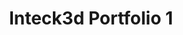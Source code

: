 ---
title: Inteck3d Portfolio 1
description: Lorem ipsum dolor sit amet, consectetur adipiscing elit. Suspendisse convallis, diam ut pretium hendrerit, ligula mauris laoreet nibh, eget convallis augue lorem a dolor. Suspendisse varius sem id dolor consectetur tempus. 
bannerh1: Project 1
layout: post
slug: project1
thumbnail: img/1.jpg

heading: Lorem ipsum
desc: Lorem ipsum dolor sit amet, consectetur adipiscing elit. Suspendisse convallis, diam ut pretium hendrerit, ligula mauris laoreet nibh, eget convallis augue lorem a dolor. Suspendisse varius sem id dolor consectetur tempus. Praesent eros sem, eleifend id gravida imperdiet, sagittis in nisl. Suspendisse sollicitudin massa lacus, nec faucibus ligula venenatis sit amet. Nullam tristique justo efficitur facilisis ullamcorper. Vestibulum eu felis at dui mollis imperdiet. Nam egestas blandit ultricies.
video: https://player.vimeo.com/video/518269984
tour_link: https://www.inteck3d.com/tour/forte/index.html

photo1: img/1.jpg
photo2: img/1.jpg
photo3: img/1.jpg
photo4: img/1.jpg
photo5: img/1.jpg
photo6: img/1.jpg


cta: QUESTIONS ABOUT OUR SERVICES?
cta_sub: 
cta_link: /contact
---